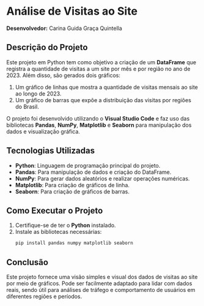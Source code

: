 # Análise de Visitas ao Site

**Desenvolvedor:** Carina Guida Graça Quintella

## Descrição do Projeto

Este projeto em Python tem como objetivo a criação de um **DataFrame** que registra a quantidade de visitas a um site por mês e por região no ano de 2023. Além disso, são gerados dois gráficos:

1. Um gráfico de linhas que mostra a quantidade de visitas mensais ao site ao longo de 2023.
2. Um gráfico de barras que expõe a distribuição das visitas por regiões do Brasil.

O projeto foi desenvolvido utilizando o **Visual Studio Code** e faz uso das bibliotecas **Pandas**, **NumPy**, **Matplotlib** e **Seaborn** para manipulação dos dados e visualização gráfica.

## Tecnologias Utilizadas

- **Python**: Linguagem de programação principal do projeto.
- **Pandas**: Para manipulação de dados e criação do DataFrame.
- **NumPy**: Para gerar dados aleatórios e realizar operações numéricas.
- **Matplotlib**: Para criação de gráficos de linha.
- **Seaborn**: Para criação de gráficos de barras.

## Como Executar o Projeto

1. Certifique-se de ter o **Python** instalado.
2. Instale as bibliotecas necessárias:
   ```bash
   pip install pandas numpy matplotlib seaborn

## Conclusão

Este projeto fornece uma visão simples e visual dos dados de visitas ao site por meio de gráficos. Pode ser facilmente adaptado para lidar com dados reais, sendo útil para análises de tráfego e comportamento de usuários em diferentes regiões e períodos.
